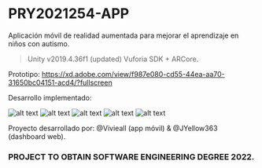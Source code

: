 # PRY2021254-APP
Aplicación móvil de realidad aumentada para mejorar el aprendizaje en niños con autismo.

> Unity v2019.4.36f1 (updated)
> Vuforia SDK + ARCore.

Prototipo: https://xd.adobe.com/view/f987e080-cd55-44ea-aa70-31650bc04151-acd4/?fullscreen

Desarrollo implementado:

![alt text](https://i.ibb.co/C57pmfz/image.png)
![alt text](https://i.ibb.co/v4dmpPN/image.png)
![alt text](https://i.ibb.co/zVg3sNq/image.png)
![alt text](https://i.ibb.co/mqcNWdg/image.png)
![alt text](https://i.ibb.co/rpK5bL6/image.png)

Proyecto desarrollado por: @Vivieall (app móvil) & @JYellow363 (dashboard web).


### PROJECT TO OBTAIN SOFTWARE ENGINEERING DEGREE 2022.
